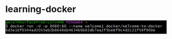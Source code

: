 ﻿# learning-docker

![How to run the container](run-existing-docker-image/1-syntax-running-docker-image.png)
